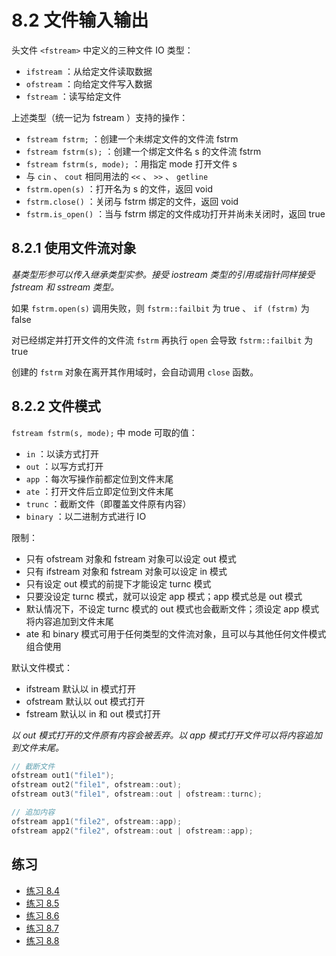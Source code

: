 # 8.2 文件输入输出

头文件 `<fstream>` 中定义的三种文件 IO 类型：

* `ifstream` ：从给定文件读取数据
* `ofstream` ：向给定文件写入数据
* `fstream` ：读写给定文件

上述类型（统一记为 fstream ）支持的操作：

* `fstream fstrm;` ：创建一个未绑定文件的文件流 fstrm
* `fstream fstrm(s);` ：创建一个绑定文件名 s 的文件流 fstrm
* `fstream fstrm(s, mode);` ：用指定 mode 打开文件 s
* 与 `cin` 、 `cout` 相同用法的 `<<` 、 `>>` 、 `getline`
* `fstrm.open(s)` ：打开名为 s 的文件，返回 void
* `fstrm.close()` ：关闭与 fstrm 绑定的文件，返回 void
* `fstrm.is_open()` ：当与 fstrm 绑定的文件成功打开并尚未关闭时，返回 true

## 8.2.1 使用文件流对象

*基类型形参可以传入继承类型实参。接受 iostream 类型的引用或指针同样接受 fstream 和 sstream 类型。*

如果 `fstrm.open(s)` 调用失败，则 `fstrm::failbit` 为 true 、 `if (fstrm)` 为 false

对已经绑定并打开文件的文件流 `fstrm` 再执行 `open` 会导致 `fstrm::failbit` 为 true

创建的 `fstrm` 对象在离开其作用域时，会自动调用 `close` 函数。

## 8.2.2 文件模式

`fstream fstrm(s, mode);` 中 mode 可取的值：

* `in` ：以读方式打开
* `out` ：以写方式打开
* `app` ：每次写操作前都定位到文件末尾
* `ate` ：打开文件后立即定位到文件末尾
* `trunc` ：截断文件（即覆盖文件原有内容）
* `binary` ：以二进制方式进行 IO

限制：

* 只有 ofstream 对象和 fstream 对象可以设定 out 模式
* 只有 ifstream 对象和 fstream 对象可以设定 in 模式
* 只有设定 out 模式的前提下才能设定 turnc 模式
* 只要没设定 turnc 模式，就可以设定 app 模式；app 模式总是 out 模式
* 默认情况下，不设定 turnc 模式的 out 模式也会截断文件；须设定 app 模式将内容追加到文件末尾
* ate 和 binary 模式可用于任何类型的文件流对象，且可以与其他任何文件模式组合使用

默认文件模式：

* ifstream 默认以 in 模式打开
* ofstream 默认以 out 模式打开
* fstream 默认以 in 和 out 模式打开

*以 out 模式打开的文件原有内容会被丢弃。以 app 模式打开文件可以将内容追加到文件末尾。*

```cpp
// 截断文件
ofstream out1("file1");
ofstream out2("file1", ofstream::out);
ofstream out3("file1", ofstream::out | ofstream::turnc);

// 追加内容
ofstream app1("file2", ofstream::app);
ofstream app2("file2", ofstream::out | ofstream::app);
```

## 练习

* [练习 8.4](../src/quiz_8.4.cpp)
* [练习 8.5](../src/quiz_8.5.cpp)
* [练习 8.6](../src/quiz_8.6.cpp)
* [练习 8.7](../src/quiz_8.7.cpp)
* [练习 8.8](../src/quiz_8.8.cpp)
